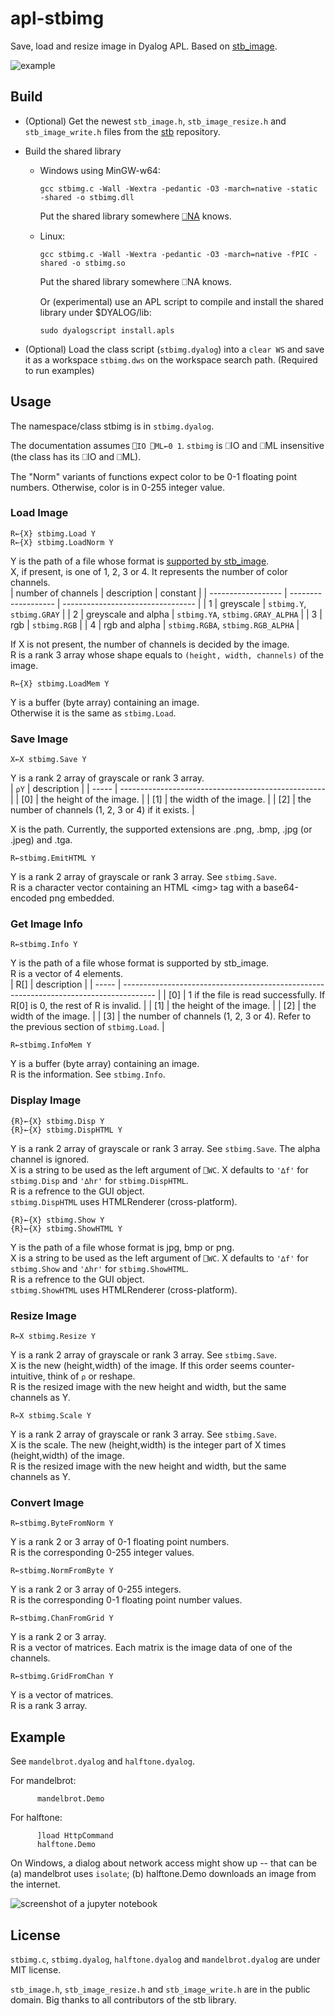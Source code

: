 # apl-stbimg
Save, load and resize image in Dyalog APL. Based on [stb_image](https://github.com/nothings/stb).

![example](image/mandelbrot.png)

## Build
- (Optional) Get the newest `stb_image.h`, `stb_image_resize.h` and `stb_image_write.h` files from the [stb](https://github.com/nothings/stb) repository.
- Build the shared library

  - Windows using MinGW-w64:
    ```
    gcc stbimg.c -Wall -Wextra -pedantic -O3 -march=native -static -shared -o stbimg.dll
    ```
    Put the shared library somewhere [⎕NA](https://help.dyalog.com/18.2/Content/Language/System%20Functions/na.htm) knows.
  
  - Linux:
    ```
    gcc stbimg.c -Wall -Wextra -pedantic -O3 -march=native -fPIC -shared -o stbimg.so
    ```
    Put the shared library somewhere ⎕NA knows.
    
    Or (experimental) use an APL script to compile and install the shared library under $DYALOG/lib:
    ```
    sudo dyalogscript install.apls
    ```

- (Optional) Load the class script (`stbimg.dyalog`) into a `clear WS` and save it as a workspace `stbimg.dws` on the workspace search path. (Required to run examples)

## Usage
The namespace/class stbimg is in `stbimg.dyalog`.

The documentation assumes ```⎕IO ⎕ML←0 1```. `stbimg` is ⎕IO and ⎕ML insensitive (the class has its ⎕IO and ⎕ML). 

The "Norm" variants of functions expect color to be 0-1 floating point numbers.
Otherwise, color is in 0-255 integer value.

### Load Image

```apl
R←{X} stbimg.Load Y
R←{X} stbimg.LoadNorm Y
```
Y is the path of a file whose format is [supported by stb_image](https://github.com/nothings/stb/blob/master/stb_image.h#L19).  
X, if present, is one of 1, 2, 3 or 4. It represents the number of color channels.  
| number of channels | description         | constant                          |
| ------------------ | ------------------- | --------------------------------- |
| 1                  | greyscale           | `stbimg.Y`, `stbimg.GRAY`         |
| 2                  | greyscale and alpha | `stbimg.YA`, `stbimg.GRAY_ALPHA`  |
| 3                  | rgb                 | `stbimg.RGB`                      |
| 4                  | rgb and alpha       | `stbimg.RGBA`, `stbimg.RGB_ALPHA` |

If X is not present, the number of channels is decided by the image.  
R is a rank 3 array whose shape equals to `(height, width, channels)` of the image.

```apl
R←{X} stbimg.LoadMem Y
```
Y is a buffer (byte array) containing an image.  
Otherwise it is the same as `stbimg.Load`. 

### Save Image

```apl
X←X stbimg.Save Y
```
Y is a rank 2 array of grayscale or rank 3 array.  
| `⍴Y`  | description                                         |
| ----- | --------------------------------------------------- |
| \[0\] | the height of the image.                            |
| \[1\] | the width of the image.                             |
| \[2\] | the number of channels (1, 2, 3 or 4) if it exists. |

X is the path. Currently, the supported extensions are .png, .bmp, .jpg (or .jpeg) and .tga.

```apl
R←stbimg.EmitHTML Y
```
Y is a rank 2 array of grayscale or rank 3 array. See `stbimg.Save`.  
R is a character vector containing an HTML \<img\> tag with a base64-encoded png embedded.

### Get Image Info

```apl
R←stbimg.Info Y
```
Y is the path of a file whose format is supported by stb_image.  
R is a vector of 4 elements.  
| R\[\] | description                                                                            |
| ----- | -------------------------------------------------------------------------------------- |
| \[0\] | 1 if the file is read successfully. If R\[0\] is 0, the rest of R is invalid.          |
| \[1\] | the height of the image.                                                               |
| \[2\] | the width of the image.                                                                |
| \[3\] | the number of channels (1, 2, 3 or 4). Refer to the previous section of `stbimg.Load`. |

```apl
R←stbimg.InfoMem Y
```
Y is a buffer (byte array) containing an image.  
R is the information. See `stbimg.Info`.

### Display Image

```apl
{R}←{X} stbimg.Disp Y
{R}←{X} stbimg.DispHTML Y
```
Y is a rank 2 array of grayscale or rank 3 array. See `stbimg.Save`. The alpha channel is ignored.  
X is a string to be used as the left argument of `⎕WC`. X defaults to `'∆f'` for `stbimg.Disp` and `'∆hr'` for `stbimg.DispHTML`.  
R is a refrence to the GUI object.  
`stbimg.DispHTML` uses HTMLRenderer (cross-platform).

```apl
{R}←{X} stbimg.Show Y
{R}←{X} stbimg.ShowHTML Y
```
Y is the path of a file whose format is jpg, bmp or png.  
X is a string to be used as the left argument of `⎕WC`. X defaults to `'∆f'` for `stbimg.Show` and `'∆hr'` for `stbimg.ShowHTML`.  
R is a refrence to the GUI object.  
`stbimg.ShowHTML` uses HTMLRenderer (cross-platform).

### Resize Image

```apl
R←X stbimg.Resize Y
```
Y is a rank 2 array of grayscale or rank 3 array. See `stbimg.Save`.  
X is the new (height,width) of the image. If this order seems counter-intuitive, think of `⍴` or reshape.  
R is the resized image with the new height and width, but the same channels as Y.

```apl
R←X stbimg.Scale Y
```
Y is a rank 2 array of grayscale or rank 3 array. See `stbimg.Save`.  
X is the scale. The new (height,width) is the integer part of X times (height,width) of the image.  
R is the resized image with the new height and width, but the same channels as Y.

### Convert Image

```apl
R←stbimg.ByteFromNorm Y
```
Y is a rank 2 or 3 array of 0-1 floating point numbers.  
R is the corresponding 0-255 integer values.

```apl
R←stbimg.NormFromByte Y
```
Y is a rank 2 or 3 array of 0-255 integers.  
R is the corresponding  0-1 floating point number values.

```apl
R←stbimg.ChanFromGrid Y
```
Y is a rank 2 or 3 array.  
R is a vector of matrices. Each matrix is the image data of one of the channels.  

```apl
R←stbimg.GridFromChan Y
```
Y is a vector of matrices.  
R is a rank 3 array.

## Example
See `mandelbrot.dyalog` and `halftone.dyalog`.

For mandelbrot:
```apl
      mandelbrot.Demo
```

For halftone:
```apl
      ]load HttpCommand
      halftone.Demo
```

On Windows, a dialog about network access might show up -- that can be (a) mandelbrot uses `isolate`; (b) halftone.Demo downloads an image from the internet.

![screenshot of a jupyter notebook](image/notebook.png)

## License
`stbimg.c`, `stbimg.dyalog`, `halftone.dyalog` and `mandelbrot.dyalog` are under MIT license.

`stb_image.h`, `stb_image_resize.h` and `stb_image_write.h` are in the public domain. Big thanks to all contributors of the stb library.
